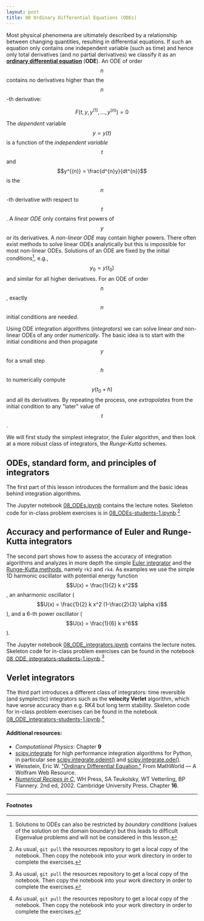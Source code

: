 ```yaml
---
layout: post
title: 08 Ordinary Differential Equations (ODEs)
---
```


Most physical phenomena are ultimately described by a relationship
between changing quantities, resulting in differential equations. If
such an equation only contains one independent variable (such as time)
and hence only total derivatives (and no partial derivatives) we
classify it as an
**[ordinary differential equation](http://mathworld.wolfram.com/OrdinaryDifferentialEquation.html)**
(**ODE**). An ODE of order $$n$$ contains no derivatives higher than
the $$n$$-th derivative:

$$
F(t, y, y^{(1)},  \dots, y^{(n)}) = 0
$$

The *dependent* variable $$y = y(t)$$ is a function of the
*independent variable* $$t$$ and $$y^{(n)} = \frac{d^{n}y}{dt^{n}}$$
is the $$n$$-th derivative with respect to $$t$$. A *linear ODE* only
contains first powers of $$y$$ or its derivatives. A *non-linear ODE*
may contain higher powers. There often exist methods to solve linear
ODEs analytically but this is impossible for most non-linear
ODEs. Solutions of an ODE are fixed by the initial conditions[^1],
e.g., $$y_0 = y(t_{0})$$ and similar for all higher derivatives. For
an ODE of order $$n$$, exactly $$n$$ initial conditions are needed.

Using ODE integration algorithms (*integrators*) we can solve linear
*and* non-linear ODEs of any order *numerically*. The basic idea is to
start with the initial conditions and then propagate $$y$$ for a small
step $$h$$ to numerically compute $$y(t_0 + h)$$ and all its
derivatives. By repeating the process, one *extrapolates* from the
initial condition to any "later" value of $$t$$.

We will first study the simplest integrator, the *Euler* algorithm, and
then look at a more robust class of integrators, the *Runge-Kutta*
schemes.

## ODEs, standard form, and principles of integrators

The first part of this lesson introduces the formalism and the basic
ideas behind integration algorithms.

The Jupyter notebook
[08_ODEs.ipynb](http://nbviewer.jupyter.org/format/slides/github/ASU-CompMethodsPhysics-PHY494/PHY494-resources/blob/master/08_ODEs/08_ODEs.ipynb#/)
contains the lecture notes. Skeleton code for in-class problem
exercises is in
[08_ODEs-students-1.ipynb](https://github.com/ASU-CompMethodsPhysics-PHY494/PHY494-resources/blob/master/08_ODEs/08_ODEs-students-1.ipynb).[^2]

## Accuracy and performance of Euler and Runge-Kutta integrators

The second part shows how to assess the accuracy of integration
algorithms and analyzes in more depth the simple
[Euler integrator](https://en.wikipedia.org/wiki/Euler_method) and the
[Runge-Kutta methods](https://en.wikipedia.org/wiki/Runge%E2%80%93Kutta_methods),
namely `rk2` and `rk4`. As examples we use the simple 1D
harmonic oscillator with potential energy function $$U(x) =
\frac{1}{2} k x^2$$, an anharmonic oscillator ($$U(x) = \frac{1}{2} k
x^2 (1-\frac{2}{3} \alpha x)$$), and a 6-th power oscillator ($$U(x) =
\frac{1}{6} k x^6$$).

The Jupyter notebook
[08_ODE_integrators.ipynb](http://nbviewer.jupyter.org/format/slides/github/ASU-CompMethodsPhysics-PHY494/PHY494-resources/blob/master/08_ODEs/08_ODE_integrators.ipynb#/)
contains the lecture notes. Skeleton code for in-class problem
exercises can be found in the notebook [08_ODE_integrators-students-1.ipynb](https://github.com/ASU-CompMethodsPhysics-PHY494/PHY494-resources/blob/master/08_ODEs/08_ODE_integrators-students-1.ipynb).[^2]

## Verlet integrators

The third part introduces a different class of integrators: time
reversible (and symplectic) integrators such as the **velocity
Verlet** algorithm, which have worse accuracy than e.g. RK4 but long
term stability. Skeleton code for in-class problem
exercises can be found in the notebook [08_ODE_integrators-students-1.ipynb](https://github.com/ASU-CompMethodsPhysics-PHY494/PHY494-resources/blob/master/08_ODEs/08_ODE-integrators-verlet-students-1.ipynb).[^2]

#### Additional resources:

* _Computational Physics_: Chapter **9**
* [scipy.integrate](http://docs.scipy.org/doc/scipy/reference/integrate.html)
  for high performance integration algorithms for Python, in
  particular see
  [scipy.integrate.odeint()](http://docs.scipy.org/doc/scipy/reference/generated/scipy.integrate.odeint.html)
  and
  [scipy.integrate.ode()](http://docs.scipy.org/doc/scipy/reference/generated/scipy.integrate.ode.html#scipy.integrate.ode).
*  Weisstein, Eric
  W. ["Ordinary Differential Equation."](http://mathworld.wolfram.com/OrdinaryDifferentialEquation.html)
  From MathWorld — A Wolfram Web Resource.
* _[Numerical Recipes in C](http://apps.nrbook.com/c/index.html)_, WH
  Press, SA Teukolsky, WT Vetterling, BP Flannery. 2nd
  ed, 2002. Cambridge University Press. Chapter **16**.


------------------------------------------------------------

#### Footnotes

[^1]:

     Solutions to ODEs can also be restricted by *boundary conditions*
     (values of the solution on the domain boundary) but this leads to
     difficult Eigenvalue problems and will not be considered in this
     lesson.
	 
[^2]:

     As usual, `git pull` the resources repository to get a local copy
     of the notebook. Then copy the notebook into your work directory
     in order to complete the exercises.
